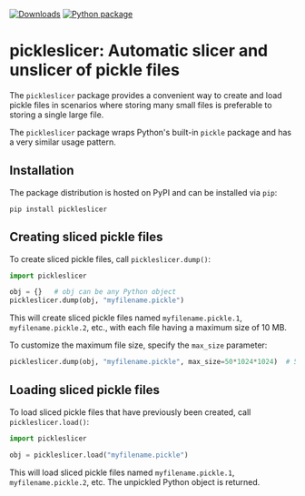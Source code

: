 [![Downloads](https://pepy.tech/badge/pickleslicer)](https://pepy.tech/project/pickleslicer)
[![Python package](https://github.com/rmshaffer/pickle-slicer/workflows/Python%20package/badge.svg)](https://github.com/rmshaffer/pickle-slicer/actions/)

# pickleslicer: Automatic slicer and unslicer of pickle files

The `pickleslicer` package provides a convenient way to create and load pickle files
in scenarios where storing many small files is preferable to storing a single large file.

The `pickleslicer` package wraps Python's built-in `pickle` package and has a very similar usage pattern.

## Installation

The package distribution is hosted on PyPI and can be installed via `pip`:

```
pip install pickleslicer
```

## Creating sliced pickle files

To create sliced pickle files, call `pickleslicer.dump()`:

```python
import pickleslicer

obj = {}   # obj can be any Python object
pickleslicer.dump(obj, "myfilename.pickle")
```

This will create sliced pickle files named `myfilename.pickle.1`, `myfilename.pickle.2`, etc., with each file having a maximum size of 10 MB.

To customize the maximum file size, specify the `max_size` parameter:

```python
pickleslicer.dump(obj, "myfilename.pickle", max_size=50*1024*1024)  # 50 MB
```

## Loading sliced pickle files

To load sliced pickle files that have previously been created, call `pickleslicer.load()`:

```python
import pickleslicer

obj = pickleslicer.load("myfilename.pickle")
```

This will load sliced pickle files named `myfilename.pickle.1`, `myfilename.pickle.2`, etc. The unpickled Python object is returned.
